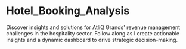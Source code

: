 # Hotel_Booking_Analysis
Discover insights and solutions for AtliQ Grands' revenue management challenges in the hospitality sector. Follow along as I create actionable insights and a dynamic dashboard to drive strategic decision-making.
